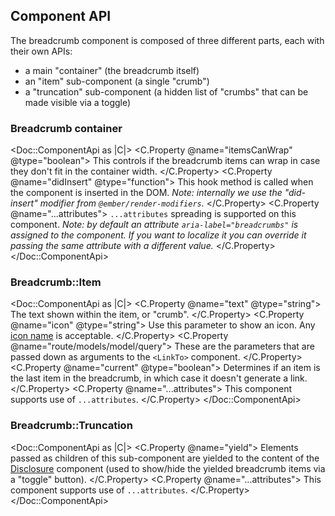 ## Component API

The breadcrumb component is composed of three different parts, each with their own APIs:

- a main "container" (the breadcrumb itself)
- an "item" sub-component (a single "crumb")
- a "truncation" sub-component (a hidden list of "crumbs" that can be made visible via a toggle)

### Breadcrumb container

<Doc::ComponentApi as |C|>
<C.Property @name="itemsCanWrap" @type="boolean">
This controls if the breadcrumb items can wrap in case they don't fit in the container width.
</C.Property>
<C.Property @name="didInsert" @type="function">
This hook method is called when the component is inserted in the DOM. _Note: internally we use the "did-insert" modifier from `@ember/render-modifiers`._
</C.Property>
<C.Property @name="...attributes">
`...attributes` spreading is supported on this component. _Note: by default an attribute `aria-label="breadcrumbs"` is assigned to the component. If you want to localize it you can override it passing the same attribute with a different value._
</C.Property>
</Doc::ComponentApi>

### Breadcrumb::Item

<Doc::ComponentApi as |C|>
<C.Property @name="text" @type="string">
The text shown within the item, or "crumb".
</C.Property>
<C.Property @name="icon" @type="string">
Use this parameter to show an icon. Any [icon name](/foundations/icons) is acceptable.
</C.Property>
<C.Property @name="route/models/model/query">
These are the parameters that are passed down as arguments to the `<LinkTo>` component.
</C.Property>
<C.Property @name="current" @type="boolean">
Determines if an item is the last item in the breadcrumb, in which case it doesn't generate a link.
</C.Property>
<C.Property @name="...attributes">
This component supports use of `...attributes`.
</C.Property>
</Doc::ComponentApi>

### Breadcrumb::Truncation

<Doc::ComponentApi as |C|>
<C.Property @name="yield">
Elements passed as children of this sub-component are yielded to the content of the [Disclosure](../utilities/disclosure) component (used to show/hide the yielded breadcrumb items via a "toggle" button).
</C.Property>
<C.Property @name="...attributes">
This component supports use of `...attributes`.
</C.Property>
</Doc::ComponentApi>
